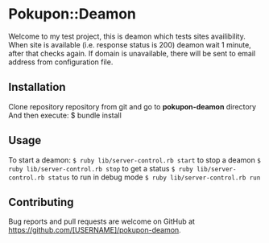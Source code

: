 # Pokupon::Deamon

Welcome to my test project, this is deamon which tests sites availibility. When site is available (i.e. response status is 200) deamon wait 1 minute,
after that checks again. If domain is unavailable, there will be sent to email address from configuration file.

## Installation
Clone repository repository from git and go to **pokupon-deamon** directory
And then execute:
    $ bundle install

## Usage

To start a deamon:
    ```
   $ ruby lib/server-control.rb start
    ```
to stop a deamon
    ```
    $ ruby lib/server-control.rb stop
    ```
to get a status 
    ```
    $ ruby lib/server-control.rb status
    ```
to run in debug mode 
    ```
    $ ruby lib/server-control.rb run
    ```
## Contributing

Bug reports and pull requests are welcome on GitHub at https://github.com/[USERNAME]/pokupon-deamon.
